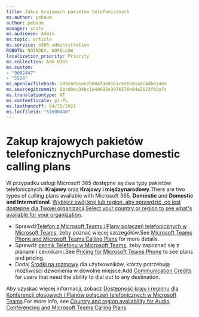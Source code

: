 ```yaml
---
title: Zakup krajowych pakietów telefonicznych
ms.author: pebaum
author: pebaum
manager: scotv
ms.audience: Admin
ms.topic: article
ms.service: o365-administration
ROBOTS: NOINDEX, NOFOLLOW
localization_priority: Priority
ms.collection: Adm_O365
ms.custom:
- "9002447"
- "5526"
ms.openlocfilehash: 209cb0a1ee7b804f9e0161cec6501a8c4dbe1465
ms.sourcegitcommit: 8bc60ec34bc1e40685e3976576e04a2623f63a7c
ms.translationtype: HT
ms.contentlocale: pl-PL
ms.lasthandoff: 04/15/2021
ms.locfileid: "51800440"
---
```

# <a name="purchase-domestic-calling-plans"></a><span data-ttu-id="7a0ae-102">Zakup krajowych pakietów telefonicznych</span><span class="sxs-lookup"><span data-stu-id="7a0ae-102">Purchase domestic calling plans</span></span>

<span data-ttu-id="7a0ae-103">W przypadku usługi Microsoft 365 dostępne są dwa typy pakietów telefonicznych: **Krajowy** oraz **Krajowy i międzynarodowy**.</span><span class="sxs-lookup"><span data-stu-id="7a0ae-103">There are two types of calling plans available with Microsoft 365, **Domestic** and **Domestic and International**.</span></span> <span data-ttu-id="7a0ae-104">[Wybierz swój kraj lub region, aby sprawdzić, co jest dostępne dla Twojej organizacji](https://docs.microsoft.com/MicrosoftTeams/country-and-region-availability-for-audio-conferencing-and-calling-plans/country-and-region-availability-for-audio-conferencing-and-calling-plans#select-your-country-or-region-to-see-whats-available-for-your-organization).</span><span class="sxs-lookup"><span data-stu-id="7a0ae-104">[Select your country or region to see what's available for your organization](https://docs.microsoft.com/MicrosoftTeams/country-and-region-availability-for-audio-conferencing-and-calling-plans/country-and-region-availability-for-audio-conferencing-and-calling-plans#select-your-country-or-region-to-see-whats-available-for-your-organization).</span></span>

- <span data-ttu-id="7a0ae-105">Sprawdź[Telefon z Microsoft Teams i Plany połączeń telefonicznych w Microsoft Teams](https://docs.microsoft.com/MicrosoftTeams/calling-plan-landing-page), żeby poznać więcej szczegółów.</span><span class="sxs-lookup"><span data-stu-id="7a0ae-105">See [Microsoft Teams Phone and Microsoft Teams Calling Plans](https://docs.microsoft.com/MicrosoftTeams/calling-plan-landing-page) for more details.</span></span>
- <span data-ttu-id="7a0ae-106">Sprawdź [cennik Telefonu w Microsoft Teams](https://www.microsoft.com/microsoft-365/microsoft-teams/voice-calling#Requirements), żeby zapoznać się z planami i cennikami.</span><span class="sxs-lookup"><span data-stu-id="7a0ae-106">See [Pricing for Microsoft Teams Phone](https://www.microsoft.com/microsoft-365/microsoft-teams/voice-calling#Requirements) to see plans and pricing.</span></span>
- <span data-ttu-id="7a0ae-107">Dodaj [Środki na rozmowy](https://docs.microsoft.com/MicrosoftTeams/country-and-region-availability-for-audio-conferencing-and-calling-plans/country-and-region-availability-for-audio-conferencing-and-calling-plans#communications-credits) dla użytkowników, którzy potrzebują możliwości dzwonienia w dowolne miejsce.</span><span class="sxs-lookup"><span data-stu-id="7a0ae-107">Add [Communication Credits](https://docs.microsoft.com/MicrosoftTeams/country-and-region-availability-for-audio-conferencing-and-calling-plans/country-and-region-availability-for-audio-conferencing-and-calling-plans#communications-credits) for users that need the ability to dial out to any destination.</span></span>

<span data-ttu-id="7a0ae-108">Aby uzyskać więcej informacji, zobacz [Dostępność kraju i regionu dla Konferencji głosowych i Planów połączeń telefonicznych w Microsoft Teams](https://docs.microsoft.com/MicrosoftTeams/country-and-region-availability-for-audio-conferencing-and-calling-plans/country-and-region-availability-for-audio-conferencing-and-calling-plans).</span><span class="sxs-lookup"><span data-stu-id="7a0ae-108">For more info, see [Country and region availability for Audio Conferencing and Microsoft Teams Calling Plans](https://docs.microsoft.com/MicrosoftTeams/country-and-region-availability-for-audio-conferencing-and-calling-plans/country-and-region-availability-for-audio-conferencing-and-calling-plans).</span></span> 
